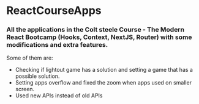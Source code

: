 ﻿# ReactCourseApps
<h3>All the applications in the Colt steele Course - The Modern React Bootcamp (Hooks, Context, NextJS, Router) with some modifications and extra features.</h3>
Some of them are:
<ul>
  <li>
    Checking if lightout game has a solution and setting a game that has a possible solution.</li>
  <li>Setting apps overflow and fixed the zoom when apps used on smaller screen.</li>
  <li>Used new APIs instead of old APIs</li>
  </ul>
